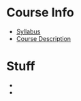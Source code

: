 # Course Info
* [Syllabus](https://worreaud000.github.io/digitalart/syllabus)
* [Course Description](https://worreaud000.github.io/digitalart/course-description)

# Stuff

*
*
